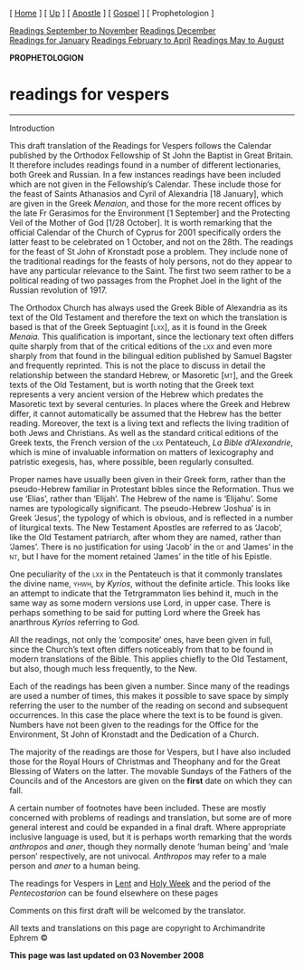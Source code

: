 \[ [Home](index.md) \] \[ [Up](lectionary.md) \] \[ [Apostle](apostle1.md) \] \[ [Gospel](gospel.md) \] \[ Prophetologion \]

[Readings September to November](readings_september_to_november.md)
[Readings December](readings_december.md)
[Readings for January](readings_for_january.md)
[Readings February to April](Readings%20February%20to%20April.md)
[Readings May to August](readings_may_to_august.md)

**PROPHETOLOGION**

<span style="TEXT-TRANSFORM: uppercase"></span>

readings for vespers
====================

****

Introduction

This draft translation of the Readings for Vespers follows the Calendar published by the Orthodox Fellowship of St John the Baptist in Great Britain. It therefore includes readings found in a number of different lectionaries, both Greek and Russian. In a few instances readings have been included which are not given in the Fellowship’s Calendar. These include those for the feast of Saints Athanasios and Cyril of Alexandria \[18 January\], which are given in the Greek *Menaion*, and those for the more recent offices by the late Fr Gerasimos for the Environment \[1 September\] and the Protecting Veil of the Mother of God \[1/28 October\]. It is worth remarking that the official Calendar of the Church of Cyprus for 2001 specifically orders the latter feast to be celebrated on 1 October, and not on the 28th. The readings for the feast of St John of Kronstadt pose a problem. They include none of the traditional readings for the feasts of holy persons, not do they appear to have any particular relevance to the Saint. The first two seem rather to be a political reading of two passages from the Prophet Joel in the light of the Russian revolution of 1917.

The Orthodox Church has always used the Greek Bible of Alexandria as its text of the Old Testament and therefore the text on which the translation is based is that of the Greek Septuagint \[<span style="FONT-VARIANT: small-caps">lxx</span>\], as it is found in the Greek *Menaia.* This qualification is important, since the lectionary text often differs quite sharply from that of the critical editions of the <span style="FONT-VARIANT: small-caps">lxx </span>and even more sharply from that found in the bilingual edition published by Samuel Bagster and frequently reprinted. This is not the place to discuss in detail the relationship between the standard Hebrew, or Masoretic \[<span style="FONT-VARIANT: small-caps">mt</span>\], and the Greek texts of the Old Testament, but is worth noting that the Greek text represents a very ancient version of the Hebrew which predates the Masoretic text by several centuries. In places where the Greek and Hebrew differ, it cannot automatically be assumed that the Hebrew has the better reading. Moreover, the text is a living text and reflects the living tradition of both Jews and Christians. As well as the standard critical editions of the Greek texts, the French version of the <span style="FONT-VARIANT: small-caps">lxx </span>Pentateuch, *La Bible d’Alexandrie*, which is mine of invaluable information on matters of lexicography and patristic exegesis, has, where possible, been regularly consulted.

Proper names have usually been given in their Greek form, rather than the pseudo-Hebrew familiar in Protestant bibles since the Reformation. Thus we use ‘Elias’, rather than ‘Elijah’. The Hebrew of the name is ‘Elijahu’. Some names are typologically significant. The pseudo-Hebrew ‘Joshua’ is in Greek ‘Jesus’, the typology of which is obvious, and is reflected in a number of liturgical texts. The New Testament Apostles are referred to as ‘Jacob’, like the Old Testament patriarch, after whom they are named, rather than ‘James’. There is no justification for using ‘Jacob’ in the <span style="FONT-VARIANT: small-caps">ot</span> and ‘James’ in the <span style="FONT-VARIANT: small-caps">nt, </span>but I have for the moment retained ‘James’ in the title of his Epistle.

One peculiarity of the <span style="FONT-VARIANT: small-caps">lxx</span> in the Pentateuch is that it commonly translates the divine name, <span style="FONT-VARIANT: small-caps">yhwh</span>, by *Kyrios*, without the definite article. This looks like an attempt to indicate that the Tetrgrammaton lies behind it, much in the same way as some modern versions use Lord, in upper case. There is perhaps something to be said for putting Lord where the Greek has anarthrous *Kyrios* referring to God.

All the readings, not only the ‘composite’ ones, have been given in full, since the Church’s text often differs noticeably from that to be found in modern translations of the Bible. This applies chiefly to the Old Testament, but also, though much less frequently, to the New.

Each of the readings has been given a number. Since many of the readings are used a number of times, this makes it possible to save space by simply referring the user to the number of the reading on second and subsequent occurrences. In this case the place where the text is to be found is given. Numbers have not been given to the readings for the Office for the Environment, St John of Kronstadt and the Dedication of a Church.

The majority of the readings are those for Vespers, but I have also included those for the Royal Hours of Christmas and Theophany and for the Great Blessing of Waters on the latter. The movable Sundays of the Fathers of the Councils and of the Ancestors are given on the **first** date on which they can fall.

A certain number of footnotes have been included. These are mostly concerned with problems of readings and translation, but some are of more general interest and could be expanded in a final draft. Where appropriate inclusive language is used, but it is perhaps worth remarking that the words *anthropos* and *aner*, though they normally denote ‘human being’ and ‘male person’ respectively, are not univocal. *Anthropos* may refer to a male person and *aner* to a human being.

The readings for Vespers in [Lent](readLent.md) and [Holy Week](holyweek.md) and the period of the *Pentecostarion* can be found elsewhere on these pages

Comments on this first draft will be welcomed by the translator.

All texts and translations on this page are copyright to
Archimandrite Ephrem ©

**This page was last updated on 03 November 2008**
